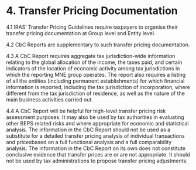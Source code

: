 
# 4. Transfer Pricing Documentation

4.1 IRAS’ Transfer Pricing Guidelines require taxpayers to organise their transfer pricing documentation at Group level and Entity level.

4.2 CbC Reports are supplementary to such transfer pricing documentation.

4.3 A CbC Report requires aggregate tax jurisdiction-wide information relating to the global allocation of the income, the taxes paid, and certain indicators of the location of economic activity among tax jurisdictions in which the reporting MNE group operates. The report also requires a listing of all the entities (including permanent establishments) for which financial information is reported, including the tax jurisdiction of incorporation, where different from the tax jurisdiction of residence, as well as the nature of the main business activities carried out.

4.4 A CbC Report will be helpful for high-level transfer pricing risk assessment purposes. It may also be used by tax authorities in evaluating other BEPS related risks and where appropriate for economic and statistical analysis. The information in the CbC Report should not be used as a substitute for a detailed transfer pricing analysis of individual transactions and pricesbased on a full functional analysis and a full comparability analysis. The information in the CbC Report on its own does not constitute conclusive evidence that transfer prices are or are not appropriate. It should not be used by tax administrations to propose transfer pricing adjustments.